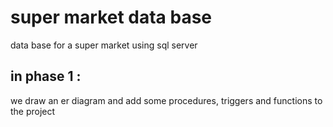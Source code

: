 # super market data base
data base for a super market using sql server
## in phase 1 :
  we draw an er diagram and add some procedures, triggers and functions to the project
